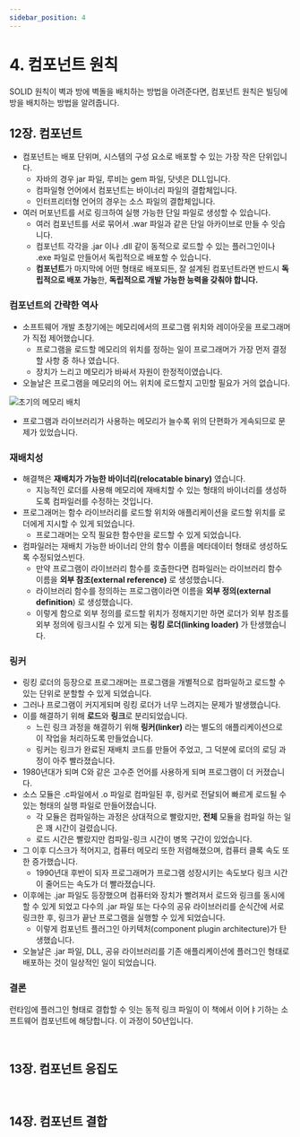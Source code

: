 ```yaml
---
sidebar_position: 4
---
```


# 4. 컴포넌트 원칙

SOLID 원칙이 벽과 방에 벽돌을 배치하는 방법을 아려준다면, 컴포넌트 원칙은 빌딩에 방을 배치하는 방법을 알려줍니다.

## 12장. 컴포넌트

- 컴포넌트는 배포 단위며, 시스템의 구성 요소로 배포할 수 있는 가장 작은 단위입니다.
  - 자바의 경우 jar 파일, 루비는 gem 파일, 닷넷은 DLL입니다.
  - 컴파일형 언어에서 컴포넌트는 바이너리 파일의 결합체입니다.
  - 인터프리터형 언어의 경우는 소스 파일의 결합체입니다.
- 여러 머포넌트를 서로 링크하여 실행 가능한 단일 파일로 생성할 수 있습니다.
  - 여러 컴포넌트를 서로 묶어서 .war 파일과 같은 단일 아카이브로 만들 수 잇습니다.
  - 컴포넌트 각각을 .jar 이나 .dll 같이 동적으로 로드할 수 있는 플러그인이나 .exe 파일로 만들어서 독립적으로 배포할 수 있습니다.
  - **컴포넌트**가 마지막에 어떤 형태로 배포되든, 잘 설계된 컴포넌트라면 반드시 **독립적으로 배포 가능**한, **독립적으로 개발 가능한 능력을 갖춰야 합니다.**

### 컴포넌트의 간략한 역사

- 소프트웨어 개발 초창기에는 메모리에서의 프로그램 위치와 레이아웃을 프로그래머가 직접 제어했습니다.
  - 프로그램을 로드할 메모리의 위치를 정하는 일이 프로그래머가 가장 먼저 결정할 사항 중 하나 였습니다.
  - 장치가 느리고 메모리가 바싸서 자원이 한정적이였습니다.
- 오늘날은 프로그램을 메모리의 어느 위치에 로드할지 고민할 필요가 거의 없습니다.

![초기의 메모리 배치](https://user-images.githubusercontent.com/42582516/145665076-ad012b0c-509e-45ef-8a2d-566a94b3cc87.png)

- 프로그램과 라이브러리가 사용하는 메모리가 늘수록 위의 단편화가 게속되므로 문제가 있었습니다.

### 재배치성

- 해결책은 **재배치가 가능한 바이너리(relocatable binary)** 였습니다.
  - 지능적인 로더를 사용해 메모리에 재배치할 수 있는 형태의 바이너리를 생성하도록 컴파일러를 수정하는 것입니다.
- 프로그래머는 함수 라이브러리를 로드할 위치와 애플리케이션을 로드할 위치를 로더에게 지시할 수 있게 되었습니다.
  - 프로그래머는 오직 필요한 함수만을 로드할 수 있게 되었습니다.
- 컴파일러는 재배치 가능한 바이너리 안의 함수 이름을 메타데이터 형태로 생성하도록 수정되었스빈다.
  - 만약 프로그램이 라이브러리 함수를 호출한다면 컴파일러는 라이브러리 함수 이름을 **외부 참조(external reference)** 로 생성했습니다.
  - 라이브러리 함수를 정의하는 프로그램이라면 이름을 **외부 정의(external definition**) 로 생성했습니다.
  - 이렇게 함으로 외부 정의를 로드할 위치가 정해지기만 하면 로더가 외부 참조를 외부 정의에 링크시킬 수 있게 되는 **링킹 로더(linking loader)** 가 탄생했습니다.

### 링커

- 링킹 로더의 등장으로 프로그래머는 프로그램을 개별적으로 컴파일하고 로드할 수 있는 단위로 분할할 수 있게 되었습니다.
- 그러나 프로그램이 커지게되며 링킹 로더가 너무 느려지는 문제가 발생했습니다.
- 이를 해결하기 위해 **로드**와 **링크**로 분리되었습니다.
  - 느린 링크 과정을 해결하기 위해 **링커(linker)** 라는 별도의 애플리케이션으로 이 작업을 처리하도록 만들었습니다.
  - 링커는 링크가 완료된 재배치 코드를 만들어 주었고, 그 덕분에 로더의 로딩 과정이 아주 빨라졌습니다.
- 1980년대가 되며 C와 같은 고수준 언어를 사용하게 되며 프로그램이 더 커졌습니다.
- 소스 모듈은 .c파일에서 .o 파일로 컴파일된 후, 링커로 전달되어 빠르게 로드될 수 있는 형태의 실행 파일로 만들어졌습니다.
  - 각 모듈은 컴파일하는 과정은 상대적으로 빨랐지만, **전체** 모듈을 컴파일 하는 일은 꽤 시간이 걸렸습니다.
  - 로드 시간은 빨랐지만 컴파일-링크 시간이 병목 구간이 있었습니다.
- 그 이후 디스크가 적어지고, 컴퓨터 메모리 또한 저렴해졌으며, 컴퓨터 클록 속도 또한 증가했습니다.
  - 1990년대 후반이 되자 프로그래머가 프로그램 성장시키는 속도보다 링크 시간이 줄어드는 속도가 더 빨라졌습니다.
- 이후에는 .jar 파일도 등장했으며 컴퓨터와 장치가 빨려져서 로드와 링크를 동시에 할 수 있게 되었고 다수의 .jar 파일 또는 다수의 공유 라이브러리를 순식간에 서로 링크한 후, 링크가 끝난 프로그램을 실행할 수 있게 되었습니다.
  - 이렇게 컴포넌트 플러그인 아키텍처(component plugin architecture)가 탄생했습니다.
- 오늘날은 .jar 파일, DLL, 공유 라이브러리를 기존 애플리케이션에 플러그인 형태로 배포하는 것이 일상적인 일이 되었습니다.

### 결론

런타임에 플러그인 형태로 결합할 수 잇는 동적 링크 파일이 이 책에서 이어ㅑ기하는 소프트웨어 컴포넌트에 해당합니다. 이 과정이 50년입니다.

<br/>

## 13장. 컴포넌트 응집도

<br/>

## 14장. 컴포넌트 결합
